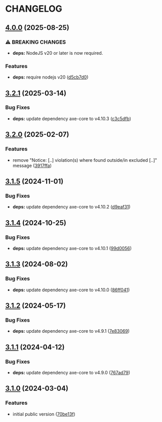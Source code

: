 # CHANGELOG

## [4.0.0](https://github.com/Forsakringskassan/cypress-axe/compare/v3.2.1...v4.0.0) (2025-08-25)

### ⚠ BREAKING CHANGES

* **deps:** NodeJS v20 or later is now required.

### Features

* **deps:** require nodejs v20 ([d5cb7d0](https://github.com/Forsakringskassan/cypress-axe/commit/d5cb7d0f8c9e7309130308b28a6f546dbbb96725))

## [3.2.1](https://github.com/Forsakringskassan/cypress-axe/compare/v3.2.0...v3.2.1) (2025-03-14)

### Bug Fixes

* **deps:** update dependency axe-core to v4.10.3 ([c3c5dfb](https://github.com/Forsakringskassan/cypress-axe/commit/c3c5dfb2312844024ccd5884bcfa0e4c75d17d2e))

## [3.2.0](https://github.com/Forsakringskassan/cypress-axe/compare/v3.1.5...v3.2.0) (2025-02-07)

### Features

* remove "Notice: [..] violation(s) where found outside/in excluded [..]" message ([3917ffa](https://github.com/Forsakringskassan/cypress-axe/commit/3917ffa20219b78e716f1fd0c1b9899cc175100f))

## [3.1.5](https://github.com/Forsakringskassan/cypress-axe/compare/v3.1.4...v3.1.5) (2024-11-01)


### Bug Fixes

* **deps:** update dependency axe-core to v4.10.2 ([d9eaf31](https://github.com/Forsakringskassan/cypress-axe/commit/d9eaf318ff25f7e79b33c1a14f8b2461003f9de1))

## [3.1.4](https://github.com/Forsakringskassan/cypress-axe/compare/v3.1.3...v3.1.4) (2024-10-25)


### Bug Fixes

* **deps:** update dependency axe-core to v4.10.1 ([99d0056](https://github.com/Forsakringskassan/cypress-axe/commit/99d005661f85cb0ffb7074779976c2bfaeb15a25))

## [3.1.3](https://github.com/Forsakringskassan/cypress-axe/compare/v3.1.2...v3.1.3) (2024-08-02)


### Bug Fixes

* **deps:** update dependency axe-core to v4.10.0 ([86ff041](https://github.com/Forsakringskassan/cypress-axe/commit/86ff041250c294b2a937ebbf8f912eb0e99a573e))

## [3.1.2](https://github.com/Forsakringskassan/cypress-axe/compare/v3.1.1...v3.1.2) (2024-05-17)


### Bug Fixes

* **deps:** update dependency axe-core to v4.9.1 ([7e83069](https://github.com/Forsakringskassan/cypress-axe/commit/7e83069eba75a1f7d0a506b4d58750d7f5f799f7))

## [3.1.1](https://github.com/Forsakringskassan/cypress-axe/compare/v3.1.0...v3.1.1) (2024-04-12)


### Bug Fixes

* **deps:** update dependency axe-core to v4.9.0 ([767ad79](https://github.com/Forsakringskassan/cypress-axe/commit/767ad7936503bbf90ea36fd6b22550546a99968a))

## [3.1.0](https://github.com/Forsakringskassan/cypress-axe/compare/v3.0.4...v3.1.0) (2024-03-04)


### Features

* initial public version ([70be13f](https://github.com/Forsakringskassan/cypress-axe/commit/70be13f9aa7ddf8c70bb19441753cbd9122929ec))
